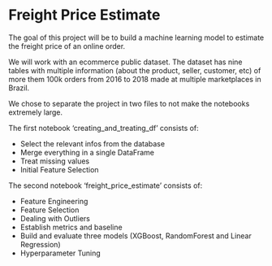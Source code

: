 # Freight Price Estimate
The goal of this project will be to build a machine learning model to estimate the freight price of an online order. 

We will work with an ecommerce public dataset. The dataset has nine tables with multiple information (about the product, seller, customer, etc) of more them 100k orders from 2016 to 2018 made at multiple marketplaces in Brazil. 

We chose to separate the project in two files to not make the notebooks extremely large.

The first notebook ‘creating_and_treating_df’ consists of:

+ Select the relevant infos from the database 
+ Merge everything in a single DataFrame 
+ Treat missing values 
+ Initial Feature Selection 

The second notebook ‘freight_price_estimate’ consists of:

+ Feature Engineering
+ Feature Selection
+ Dealing with Outliers 
+ Establish metrics and baseline
+ Build and evaluate three models (XGBoost, RandomForest and Linear Regression)
+ Hyperparameter Tuning
